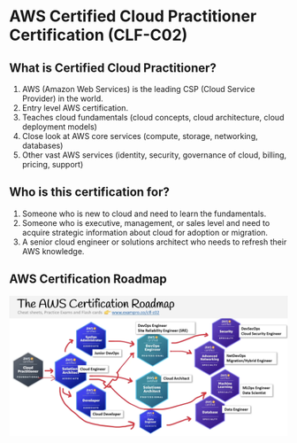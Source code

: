 # AWS Certified Cloud Practitioner Certification (CLF-C02)

## What is Certified Cloud Practitioner?

1. AWS (Amazon Web Services) is the leading CSP (Cloud Service Provider) in the world.
2. Entry level AWS certification.
3. Teaches cloud fundamentals (cloud concepts, cloud architecture, cloud deployment models)
4. Close look at AWS core services (compute, storage, networking, databases)
5. Other vast AWS services (identity, security, governance of cloud, billing, pricing, support)

## Who is this certification for?

1. Someone who is new to cloud and need to learn the fundamentals.
2. Someone who is executive, management, or sales level and need to acquire strategic information about cloud for adoption or migration.
3. A senior cloud engineer or solutions architect who needs to refresh their AWS knowledge.

## AWS Certification Roadmap

<img src="https://github.com/tanishqharit/AWS_CLF_C02/blob/main/Z_Images/AWS_Roadmap.png" alt="AWS_Roadmap" width="900"/>
